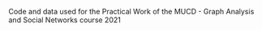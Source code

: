 Code and data used for the Practical Work of the MUCD - Graph Analysis and Social Networks course 2021
